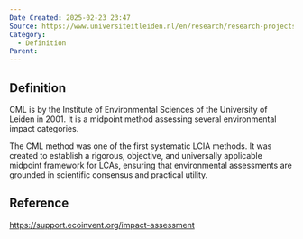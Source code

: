 ```yaml
---
Date Created: 2025-02-23 23:47
Source: https://www.universiteitleiden.nl/en/research/research-projects/science/cml-new-dutch-lca-guide
Category:
  - Definition
Parent:
---
```

## Definition
CML is by the Institute of Environmental Sciences of the University of Leiden in 2001. It is a midpoint method assessing several environmental impact categories. 

The CML method was one of the first systematic LCIA methods. It was created to establish a rigorous, objective, and universally applicable midpoint framework for LCAs, ensuring that environmental assessments are grounded in scientific consensus and practical utility.

## Reference
https://support.ecoinvent.org/impact-assessment